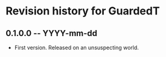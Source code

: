 # Revision history for GuardedT

## 0.1.0.0 -- YYYY-mm-dd

* First version. Released on an unsuspecting world.
